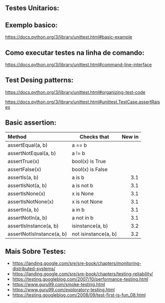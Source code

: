 ## Testes Unitarios:

## Exemplo basico:
https://docs.python.org/3/library/unittest.html#basic-example

## Como executar testes na linha de comando:
https://docs.python.org/3/library/unittest.html#command-line-interface

## Test Desing patterns:
https://docs.python.org/3/library/unittest.html#organizing-test-code

https://docs.python.org/3/library/unittest.html#unittest.TestCase.assertRaises
## Basic assertion:

|Method	                  |  Checks that		    |  New in |
|:------------------------|---------------------|--------:|
|assertEqual(a, b)		    |  a == b	            |         |
|assertNotEqual(a, b)	    |	a != b	            |         |
|assertTrue(x)			      |  bool(x) is True	  |         |
|assertFalse(x)			      |  bool(x) is False	  |         | 
|assertIs(a, b)			      |  a is b			        |  3.1    |
|assertIsNot(a, b)		    |  a is not b		      |  3.1    |
|assertIsNone(x)			    |  x is None		      |  3.1    |
|assertIsNotNone(x)		    |  x is not None		  |  3.1    |
|assertIn(a, b)			      |  a in b	            |  3.1    |
|assertNotIn(a, b)		    |  a not in b		      |  3.1    |
|assertIsInstance(a, b)   |	isinstance(a, b)	  |  3.2    |
|assertNotIsInstance(a, b)|	not isinstance(a, b)|	 3.2    |



## Mais Sobre Testes:
* https://landing.google.com/sre/sre-book/chapters/monitoring-distributed-systems/
* https://landing.google.com/sre/sre-book/chapters/testing-reliability/
* https://testing.googleblog.com/2007/10/performance-testing.html
* https://www.guru99.com/smoke-testing.html
* https://www.guru99.com/exploratory-testing.html
* https://testing.googleblog.com/2008/09/test-first-is-fun_08.html
